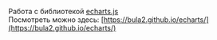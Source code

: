 Работа с библиотекой [echarts.js](https://echarts.apache.org/en/index.html) \
Посмотреть можно здесь: [https://bula2.github.io/echarts/](https://bula2.github.io/echarts/)
